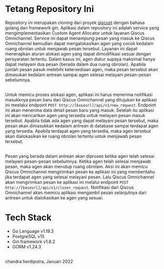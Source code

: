 # Tetang Repository Ini
Repository ini merupakan cloning dari proyek [qiscust](https://bitbucket.org/frchandra/qiscust) dengan bahasa golang dan framework gin.
Aplikasi dalam repository ini adalah service yang mengimplementasikan Custom Agent Allocator untuk layanan Qiscus Omnichannel.
Service ini dapat menampung pesan yang masuk ke Qiscus Omnichannel kemudian dapat mengalokasikan agen yang cocok kedalam ruang obrolan untuk menjawab pesan tersebut.
Layanan ini dapat menerapkan aturan alokasi agen yang dapat dimodifikasi sesuai dengan persyaratan tertentu. Dalam kasus ini, agen diatur supaya 
maksimal hanya dapat melayani dua pesan (berada dalam dua ruang obrolan). Apabila jumlah pesan pasuk melebihi ketersediaan agen, maka pesan tersebut akan
dimasukan kedalam antrean sampai agen selesai melayani pesan-pesan sebelumnya. <br><br>

Untuk memicu proses alokasi agen, aplikasi ini harus menerima notifikasi masukknya pesan baru dari Qiscus Omnichannel 
yang ditujukan ke aplikasi ini meelalui endpoint ```POST http://[baseurl]/api/v1/new_request```. Endpoint ini akan menerima data detail pesan baru yang masuk. Setelah itu aplikasi 
ini akan mencarikan agen yang tersedia untuk melayani pesan masuk tersebut. Apabila tidak ada agen yang dapat melayani pesan tersebut, maka pesan akan dimasukkan 
kedalam antrean di database sampai terdapat agen yang tersedia. Apabila terdapat agen  yang tersedia, maka agen tersebut akan dialokasikan ke ruang obrolan 
tertentu untuk menjawab pesan tersebut.<br><br>

Pesan yang berada dalam antrean akan diproses ketika agen telah selesai melayani pesan-pesan sebelumnya. Ketika agen telah selesai menjawab pesan, maka agen
akan menutup ruang obrolam. Aksi ini akan memicu Qiscus Omnichannel mengirimkan pesan ke aplikasi ini yang memberitahu jika terdapat agen yang selesai melayani pesan.
Lalu Qiscus Omnichannel akan mengirimkan pesan ke aplikasi ini melalui endpoint ```POST http://[baseurl]/api/v1/close+_request```. Notifikasi dari Qiscus Omnichannel
akan memicu aplikasi mengambil pesan selanjutnya dari antrean untuk dialokasikan ke agen yang sesuai.

# Tech Stack
- Go Language v1.19.3
- PostgreSQL v15
- Gin framework v1.8.2
- GORM v1.24.3

<br>
chandra herdiputra, Januari 2022




